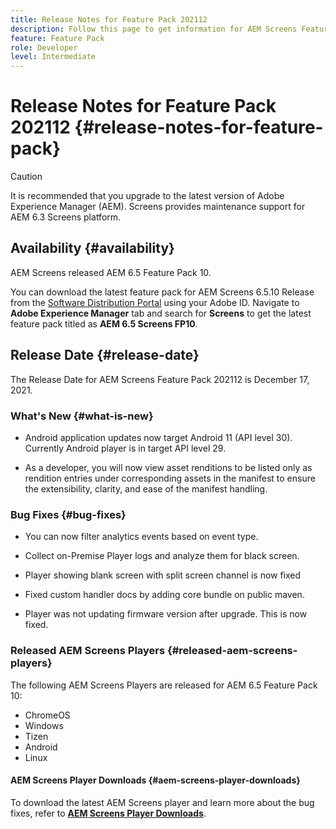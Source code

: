 ```yaml
---
title: Release Notes for Feature Pack 202112
description: Follow this page to get information for AEM Screens Feature Pack 202112 released on December 06, 2021.
feature: Feature Pack
role: Developer
level: Intermediate
---
```


# Release Notes for Feature Pack 202112 {#release-notes-for-feature-pack}

>[!CAUTION]
>It is recommended that you upgrade to the latest version of Adobe Experience Manager (AEM). Screens provides maintenance support for AEM 6.3 Screens platform.

## Availability {#availability}

AEM Screens released AEM 6.5 Feature Pack 10.

You can download the latest feature pack for AEM Screens 6.5.10 Release from the [Software Distribution Portal](https://experience.adobe.com/#/downloads/content/software-distribution/en/aem.html) using your Adobe ID. Navigate to **Adobe Experience Manager** tab and search for **Screens** to get the latest feature pack titled as **AEM 6.5 Screens FP10**.

## Release Date {#release-date}

The Release Date for AEM Screens Feature Pack 202112 is December 17, 2021.

### What's New {#what-is-new}

* Android application updates now target Android 11 (API level 30). Currently Android player is in target API level 29.

* As a developer, you will now view asset renditions to be listed only as rendition entries under corresponding assets in the manifest to ensure the extensibility, clarity, and ease of the manifest handling.

### Bug Fixes {#bug-fixes}

* You can now filter analytics events based on event type.

* Collect on-Premise Player logs and analyze them for black screen.

* Player showing blank screen with split screen channel is now fixed

* Fixed custom handler docs by adding core bundle on public maven.

* Player was not updating firmware version after upgrade. This is now fixed.


### Released AEM Screens Players {#released-aem-screens-players}

The following AEM Screens Players are released for AEM 6.5 Feature Pack 10:

* ChromeOS
* Windows
* Tizen
* Android
* Linux

#### AEM Screens Player Downloads  {#aem-screens-player-downloads}

To download the latest AEM Screens player and learn more about the bug fixes, refer to **[AEM Screens Player Downloads](https://download.macromedia.com/screens/index.html)**.
